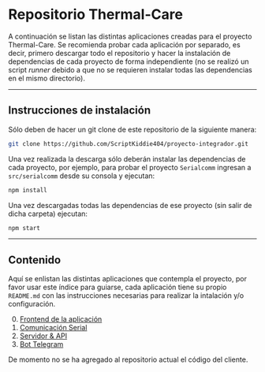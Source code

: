 # Repositorio Thermal-Care
A continuación se listan las distintas aplicaciones creadas para el proyecto Thermal-Care. Se recomienda probar cada aplicación por separado, es decir, primero descargar todo el repositorio y hacer la instalación de dependencias de cada proyecto de forma independiente (no se realizó un script *runner* debido a que no se requieren instalar todas las dependencias en el mismo directorio).

***

## Instrucciones de instalación
Sólo deben de hacer un git clone de este repositorio de la siguiente manera:

```bash
git clone https://github.com/ScriptKiddie404/proyecto-integrador.git
```

Una vez realizada la descarga sólo deberán instalar las dependencias de cada proyecto, por ejemplo, para probar el proyecto `Serialcomm` ingresan a `src/serialcomm` desde su consola y ejecutan:

```bash
npm install
```

Una vez descargadas todas las dependencias de ese proyecto (sin salir de dicha carpeta) ejecutan:

```bash
npm start
```

***
## Contenido
Aquí se enlistan las distintas aplicaciones que contempla el proyecto, por favor usar este índice para guiarse, cada aplicación tiene su propio `README.md` con las instrucciones necesarias para realizar la intalación y/o configuración.

0. [Frontend de la aplicación](https://thermal-care.netlify.app/)
1. [Comunicación Serial](src/Serial%20communication/README.md)
2. [Servidor & API](src/server/README.md)
3. [Bot Telegram](src/TBot/README.md)

De momento no se ha agregado al repositorio actual el código del cliente.
